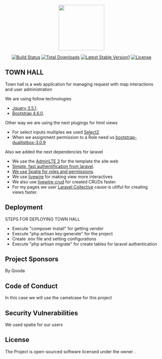 <p align="center"><a href="https://laravel.com" target="_blank"><img src="https://gmsantacruz.gob.bo/_activos-municipales/ico/favicon.png" width="150"></a></p>

<p align="center">
<a href="https://travis-ci.org/laravel/framework"><img src="https://travis-ci.org/laravel/framework.svg" alt="Build Status"></a>
<a href="https://packagist.org/packages/laravel/framework"><img src="https://poser.pugx.org/laravel/framework/d/total.svg" alt="Total Downloads"></a>
<a href="https://packagist.org/packages/laravel/framework"><img src="https://poser.pugx.org/laravel/framework/v/stable.svg" alt="Latest Stable Version">1</a>
<a href="https://packagist.org/packages/laravel/framework"><img src="https://poser.pugx.org/laravel/framework/license.svg" alt="License"></a>
</p>

## TOWN HALL

Town hall is a web application for managing request with map interactions and user administration


We are using follow technologies  

- [Jquery 3.5.1](https://laravel.com/docs/routing).
- [Bootstrap 4.6.0](https://laravel.com/docs/container).


Other way we are using the next plugings for html views

- For select inputs multiples we used [Select2](https://select2.org/getting-started/installation)  
- When we assignment permission to a Role need us [bootstrap-duallistbox-3.0.9](https://libraries.io/npm/bootstrap-duallistbox)


Also we added the next dependencies for laravel 
 
- We use the [AdminLTE 3](https://github.com/jeroennoten/Laravel-AdminLTE) for the template the site web  
- [Simple, fast authentification from laravel](https://laravel.com/docs/routing).
- [We use Spatie for roles and permissions](https://spatie.be/docs/laravel-permission/v4/introduction).
- We use [livewire](https://laravel-livewire.com/) for making view more interactives
- We also use [livewire-crud](https://github.com/flightsadmin/livewire-crud) for created  CRUDs faster.
- For my pages we user [Laravel Collective](https://laravelcollective.com/docs/6.x/html) cause is utilful for creating views faster. 

## Deployment

STEPS FOR DEPLOYING TOWN HALL


- Execute "composer install" for getting vendor
- Execute "php artisan key:generate" for the project
- Create .env file and setting configurations
- Execute "php artisan migrate" for create tables for laravel authentication

## Project Sponsors

By Qooda  


## Code of Conduct

In this case we will use the camelcase for this project

## Security Vulnerabilities

We used spatie for our users 

## License

The Project is open-sourced software licensed under the owner .
